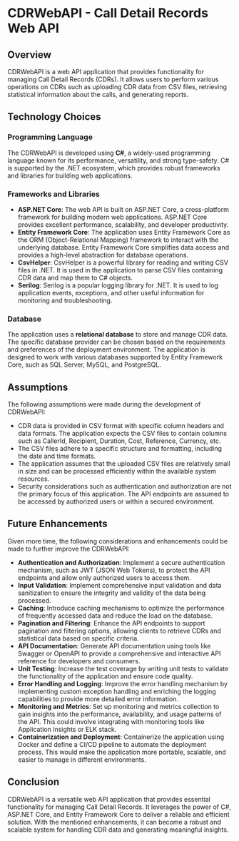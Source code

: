 # CDRWebAPI - Call Detail Records Web API

## Overview
CDRWebAPI is a web API application that provides functionality for managing Call Detail Records (CDRs). It allows users to perform various operations on CDRs such as uploading CDR data from CSV files, retrieving statistical information about the calls, and generating reports.

## Technology Choices

### Programming Language
The CDRWebAPI is developed using **C#**, a widely-used programming language known for its performance, versatility, and strong type-safety. C# is supported by the .NET ecosystem, which provides robust frameworks and libraries for building web applications.

### Frameworks and Libraries
- **ASP.NET Core**: The web API is built on ASP.NET Core, a cross-platform framework for building modern web applications. ASP.NET Core provides excellent performance, scalability, and developer productivity.
- **Entity Framework Core**: The application uses Entity Framework Core as the ORM (Object-Relational Mapping) framework to interact with the underlying database. Entity Framework Core simplifies data access and provides a high-level abstraction for database operations.
- **CsvHelper**: CsvHelper is a powerful library for reading and writing CSV files in .NET. It is used in the application to parse CSV files containing CDR data and map them to C# objects.
- **Serilog**: Serilog is a popular logging library for .NET. It is used to log application events, exceptions, and other useful information for monitoring and troubleshooting.

### Database
The application uses a **relational database** to store and manage CDR data. The specific database provider can be chosen based on the requirements and preferences of the deployment environment. The application is designed to work with various databases supported by Entity Framework Core, such as SQL Server, MySQL, and PostgreSQL.

## Assumptions
The following assumptions were made during the development of CDRWebAPI:
- CDR data is provided in CSV format with specific column headers and data formats. The application expects the CSV files to contain columns such as CallerId, Recipient, Duration, Cost, Reference, Currency, etc.
- The CSV files adhere to a specific structure and formatting, including the date and time formats.
- The application assumes that the uploaded CSV files are relatively small in size and can be processed efficiently within the available system resources.
- Security considerations such as authentication and authorization are not the primary focus of this application. The API endpoints are assumed to be accessed by authorized users or within a secured environment.

## Future Enhancements
Given more time, the following considerations and enhancements could be made to further improve the CDRWebAPI:

- **Authentication and Authorization**: Implement a secure authentication mechanism, such as JWT (JSON Web Tokens), to protect the API endpoints and allow only authorized users to access them.
- **Input Validation**: Implement comprehensive input validation and data sanitization to ensure the integrity and validity of the data being processed.
- **Caching**: Introduce caching mechanisms to optimize the performance of frequently accessed data and reduce the load on the database.
- **Pagination and Filtering**: Enhance the API endpoints to support pagination and filtering options, allowing clients to retrieve CDRs and statistical data based on specific criteria.
- **API Documentation**: Generate API documentation using tools like Swagger or OpenAPI to provide a comprehensive and interactive API reference for developers and consumers.
- **Unit Testing**: Increase the test coverage by writing unit tests to validate the functionality of the application and ensure code quality.
- **Error Handling and Logging**: Improve the error handling mechanism by implementing custom exception handling and enriching the logging capabilities to provide more detailed error information.
- **Monitoring and Metrics**: Set up monitoring and metrics collection to gain insights into the performance, availability, and usage patterns of the API. This could involve integrating with monitoring tools like Application Insights or ELK stack.
- **Containerization and Deployment**: Containerize the application using Docker and define a CI/CD pipeline to automate the deployment process. This would make the application more portable, scalable, and easier to manage in different environments.

## Conclusion
CDRWebAPI is a versatile web API application that provides essential functionality for managing Call Detail Records. It leverages the power of C#, ASP.NET Core, and Entity Framework Core to deliver a reliable and efficient solution. With the mentioned enhancements, it can become a robust and scalable system for handling CDR data and generating meaningful insights.